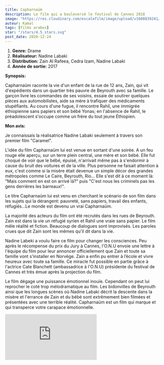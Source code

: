 ```yaml
---
title: Capharnaüm
description: Le film qui a bouleversé le festival de Cannes 2018
image: "https://res.cloudinary.com/escalefilm/image/upload/v1608839241/capharnaum_dznv6p.jpg"
auteur: Kamal
tags: [Films arabes]
star: "/stars/4.5_stars.svg"
post_date: 2020-12-24
---
```


1. **Genre:** Drame
2. **Réalisateur:** Nadine Labaki
3. **Distribution:** Zain Al Rafeea, Cedra Izam, Nadine Labaki
4. **Année de sortie:** 2017

**Synopsis:**

Capharnaüm raconte la vie d'un enfant de la rue de 12 ans, Zain, qui vit d'expédients dans un quartier très pauvre de Beyrouth avec sa famille. Le garçon livre les commandes de ses voisins, essaie de soutirer quelques pièces aux automobilistes, aide sa mère à trafiquer des médicaments stupéfiants. Au cours d'une fugue, il rencontre Rahil, une immigrée éthiopienne sans papiers et son bébé Yonas; en l'absence de Rahil, le préadolescent s'occupe comme un frère du tout jeune Éthiopien.

**Mon avis:**

Je connaissais la réalisatrice Nadine Labaki seulement à travers son premier film "Caramel".

L'idée du film Capharnaüm lui est venue en sortant d'une soirée. A un feu rouge elle aperçu, sur un terre plein central, une mère et son bébé. Elle fut choqué de voir que le bébé, épuisé, n'arrivait même pas à s'endormir à cause du bruit des voitures et de la ville. Plus personne ne faisait attention à eux, c'est comme si la misère était devenue un simple décor des grandes métropoles comme Le Caire, Beyrouth, Rio... Elle s'est dit à ce moment là: "Mais comment en est on arrivé là?" puis "C'est nous les criminels pas les gens derrières les barreaux!".

Le titre Capharnaüm lui est venu en cherchant le scénario de son film dans les sujets qui la dérangent: pauvreté, sans papiers, travail des enfants, réfugiés...Le monde est devenu un vrai Capharnaüm.

La majorité des acteurs du film ont été recrutés dans les rues de Beyrouth. Zain est dans la vie un réfugié syrien et Rahil une vraie sans papier. Le film mêle réalité et fiction. Beaucoup de dialogues sont improvisés. Les paroles crues que dit Zain sont les mêmes qu'il dit dans la vie.

Nadine Labeki a voulu faire ce film pour changer les consciences.
Peu après le récompense du prix du Jury à Cannes, l'O.N.U envoie une lettre à l'équipe du film pour leur annoncer officiellement que Zain et toute sa famille vont s'installer en Norvège. Zain a enfin pu entrer à l’école et vivre heureux avec toute sa famille. Ce miracle fut possible en partie grâce à l'actrice Cate Blanchett (ambassadrice à l'O.N.U) présidente du festival de Cannes et très émue après la projection du film.

Le film dégage une puissance émotionnel inouïe. Cependant on peut lui reprocher le coté trop mélodramatique au film. Les bidonvilles de  Beyrouth ainsi que les longues scènes où Nadine Labaki décrit la descente dans la misère et l'errance de Zain et du bébé sont extrêmement bien filmées et présentées avec une terrible réalité. Capharnaüm est un film qui marque et qui transperce votre carapace émotionnelle.

<div>
<iframe src="https://www.youtube.com/embed/3auhSS0nquQ" frameborder="0" allow="accelerometer; autoplay; clipboard-write; encrypted-media; gyroscope; picture-in-picture" allowfullscreen></iframe>
</div>